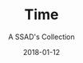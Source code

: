 ---
title: "Time"
subtitle: "A SSAD's Collection"
customForwardUrl: "https://www.youtube.com/watch?v=zdYzL6wkr0A"
displayImg: "https://img.youtube.com/vi/zdYzL6wkr0A/0.jpg"
date: "2018-01-12"
newTab: true 
---
